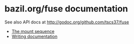 # bazil.org/fuse documentation

See also API docs at http://godoc.org/github.com/tscs37/fuse

- [The mount sequence](mount-sequence.md)
- [Writing documentation](writing-docs.md)
